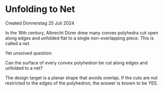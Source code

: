 # Unfolding to Net
Created Donnerstag 25 Juli 2024

In the 16th century, Albrecht Dürer drew many convex polyhedra cut open along edges and unfolded flat to a single non-overlapping piece. This is called a *net*.

Yet unsolved question:

Can the surface of every convex polyhedron be cut along edges and unfolded to a net?

The design target is a planar shape that avoids overlap. If the cuts are not restricted to the edges of the polyhedron, the answer is known to be YES.


